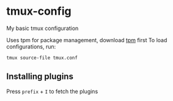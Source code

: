 # tmux-config

My basic tmux configuration

Uses tpm for package management, download [tpm](https://github.com/tmux-plugins/tpm) first
To load configurations, run:
```
tmux source-file tmux.conf
```
## Installing plugins
Press `prefix` + `I` to fetch the plugins
